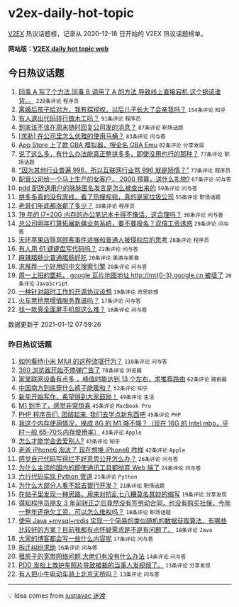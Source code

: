 # v2ex-daily-hot-topic

[V2EX](https://www.v2ex.com/) 热议话题榜，记录从 2020-12-18 日开始的 V2EX 热议话题榜单。

**网站版：[V2EX daily hot topic web](https://realleonardo.github.io/v2ex-daily-hot-topic-web/)**

## 今日热议话题

<!-- TODAY BEGIN -->

1. [同事 A 写了个方法,同事 B 调用了 A 的方法 导致线上直接宕机 这个锅该谁背。。](https://www.v2ex.com/t/743718) `228条评论` `程序员`
1. [离婚后孩子给对方，我有探视权，以后儿子长大了会亲我吗？](https://www.v2ex.com/t/743674) `154条评论` `知乎`
1. [有人退出代码转行做木工吗？](https://www.v2ex.com/t/743722) `91条评论` `程序员`
1. [到底该不该在周末随时回复公司发的消息？](https://www.v2ex.com/t/743704) `87条评论` `职场话题`
1. [[求助] 在公司里怎么优雅的使用马桶？](https://www.v2ex.com/t/743690) `83条评论` `问与答`
1. [App Store 上了款 GBA 模拟器，搜全名 GBA Emu](https://www.v2ex.com/t/743827) `82条评论` `分享发现`
1. [说了这么多，有什么办法能真正整拼多多，即使没用也行的那种？](https://www.v2ex.com/t/743837) `77条评论` `职场话题`
1. [“因为其他行业普遍 996，所以互联网行业骂 996 就是矫情？”](https://www.v2ex.com/t/743705) `77条评论` `程序员`
1. [配音公司给一个马上生产的女客户， 2000 预算，送什么礼物?](https://www.v2ex.com/t/743786) `67条评论` `问与答`
1. [pdd 配辞退用户的脉脉匿名发言是怎么被查出来的](https://www.v2ex.com/t/743750) `59条评论` `问与答`
1. [拼多多真的没有底线，看了热搜视频，真的是家垃圾公司](https://www.v2ex.com/t/743677) `55条评论` `职场话题`
1. [老哥们年底都涨薪了多少？](https://www.v2ex.com/t/743937) `38条评论` `程序员`
1. [19 年的 i7+20G 内存的办公笔记本卡得不像话，这合理吗？](https://www.v2ex.com/t/743912) `30条评论` `问与答`
1. [总公司明年打算拓展新疆业务系统，要不要报名？双倍工资诱惑](https://www.v2ex.com/t/743914) `29条评论` `问与答`
1. [天环苹果店辱骂顾客事件进展和普通人被侵权后的思考](https://www.v2ex.com/t/743905) `28条评论` `程序员`
1. [有人用 61 键键盘写代码吗？](https://www.v2ex.com/t/743829) `22条评论` `问与答`
1. [麻辣腊肠比普通腊肠好吃](https://www.v2ex.com/t/743938) `20条评论` `美酒与美食`
1. [求推荐一个好用的中文搜索引擎](https://www.v2ex.com/t/743759) `20条评论` `问与答`
1. [周一上班的噩耗， google 瓦片地图地址 http://mt{0-3}.google.cn 被墙了](https://www.v2ex.com/t/743684) `20条评论` `JavaScript`
1. [一种针对超时工作的开源协议设想](https://www.v2ex.com/t/743776) `19条评论` `奇思妙想`
1. [火车票抢票增值服务靠谱吗？](https://www.v2ex.com/t/743730) `17条评论` `问与答`
1. [找一款真全面屏手机就这么难？](https://www.v2ex.com/t/743877) `16条评论` `问与答`

数据更新于 2021-01-12 07:59:26

<!-- TODAY END -->

### 昨日热议话题

<!-- YESTERDAY BEGIN -->

1. [如何看待小米 MIUI 的这种流氓行为？](https://www.v2ex.com/t/743466) `110条评论` `问与答`
1. [360 浏览器开始不停弹广告了](https://www.v2ex.com/t/743487) `78条评论` `浏览器`
1. [家里联网设备有点多 ，峰值时能达到 13 个左右，求推荐路由](https://www.v2ex.com/t/743514) `62条评论` `路由器`
1. [中国南方到底穿什么裤子能暖和？](https://www.v2ex.com/t/743600) `52条评论` `知乎`
1. [新年开始写作，希望得到大家鼓励！](https://www.v2ex.com/t/743484) `49条评论` `生活`
1. [M1 到手了，感觉非常惊喜](https://www.v2ex.com/t/743507) `45条评论` `MacBook Pro`
1. [PHP 程序员们, 团结起来, 我们去学点新东西吧](https://www.v2ex.com/t/743513) `45条评论` `PHP`
1. [我这个内存使用情况，换成 8G 的 M1 够不够？（现在 16G 的 Intel mbp，平时一般 65-70%内存使用率）](https://www.v2ex.com/t/743470) `43条评论` `Apple`
1. [怎么才能学会去爱别人?](https://www.v2ex.com/t/743517) `43条评论` `知乎`
1. [老爸 iPhone6 淘汰了 现在想换 iPhone8 咋样](https://www.v2ex.com/t/743490) `42条评论` `Apple`
1. [感觉自己代码写得烂不好意思公开怎么办？](https://www.v2ex.com/t/743576) `26条评论` `问与答`
1. [为什么主流的国内的即使通讯工具都抛弃 Web 端了](https://www.v2ex.com/t/743569) `24条评论` `问与答`
1. [六行代码实现 Python 管道](https://www.v2ex.com/t/743574) `21条评论` `Python`
1. [为什么大部分人看不起去银行开发？](https://www.v2ex.com/t/743567) `21条评论` `职场话题`
1. [在帖子里发现一种思路，用来对抗乱七八糟莫名其妙的缩写](https://www.v2ex.com/t/743624) `19条评论` `分享发现`
1. [得知程序员朋友 3 年前转正之后竟然没有签劳动合同，也没有购买社保，今年一整年还拖欠工资，可以怎么维权吗？](https://www.v2ex.com/t/743594) `18条评论` `职场话题`
1. [使用 Java +mysql+redis 实现一个简易的类似随机的数据获取算法，有哪些比较好的方案？目前我都有点怀疑需求是不是有问题了。](https://www.v2ex.com/t/743584) `18条评论` `Java`
1. [大家的博客都会写一些什么内容呢](https://www.v2ex.com/t/743583) `17条评论` `问与答`
1. [拆迁纠纷求助](https://www.v2ex.com/t/743500) `16条评论` `问与答`
1. [租房子的宽带网络问题,大佬们有没有什么办法](https://www.v2ex.com/t/743562) `14条评论` `问与答`
1. [PDD 发抬上救护车照片导致被裁的当事人发视频了。](https://www.v2ex.com/t/743652) `13条评论` `分享发现`
1. [有人把小牛电动车骑上北京天桥吗？](https://www.v2ex.com/t/743471) `13条评论` `问与答`

<!-- YESTERDAY END -->

---

💡 Idea comes from [justjavac 迷渡](https://github.com/justjavac/)
